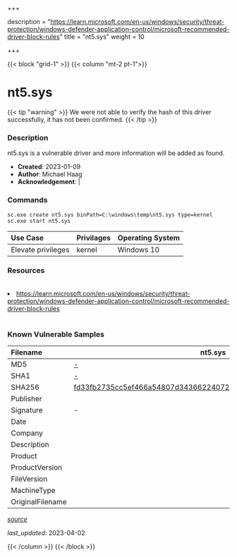 +++

description = "https://learn.microsoft.com/en-us/windows/security/threat-protection/windows-defender-application-control/microsoft-recommended-driver-block-rules"
title = "nt5.sys"
weight = 10

+++


{{< block "grid-1" >}}
{{< column "mt-2 pt-1">}}


# nt5.sys 


{{< tip "warning" >}}
We were not able to verify the hash of this driver successfully, it has not been confirmed.
{{< /tip >}}


### Description

nt5.sys is a vulnerable driver and more information will be added as found.

- **Created**: 2023-01-09
- **Author**: Michael Haag
- **Acknowledgement**:  | [](https://twitter.com/)

### Commands

```
sc.exe create nt5.sys binPath=C:\windows\temp\nt5.sys type=kernel
sc.exe start nt5.sys
```

| Use Case | Privilages | Operating System | 
|:---- | ---- | ---- |
| Elevate privileges | kernel | Windows 10 |

### Resources
<br>
<li><a href=" https://learn.microsoft.com/en-us/windows/security/threat-protection/windows-defender-application-control/microsoft-recommended-driver-block-rules"> https://learn.microsoft.com/en-us/windows/security/threat-protection/windows-defender-application-control/microsoft-recommended-driver-block-rules</a></li>
<br>

### Known Vulnerable Samples

| Filename | nt5.sys |
|:---- | ---- | 
| MD5 | <a href="https://www.virustotal.com/gui/file/-">-</a> |
| SHA1 | <a href="https://www.virustotal.com/gui/file/-">-</a> |
| SHA256 | <a href="https://www.virustotal.com/gui/file/fd33fb2735cc5ef466a54807d3436622407287e325276fcd3ed1290c98bd0533">fd33fb2735cc5ef466a54807d3436622407287e325276fcd3ed1290c98bd0533</a> |
| Publisher |  |
| Signature | -   |
| Date |  |
| Company |  |
| Description |  |
| Product |  |
| ProductVersion |  |
| FileVersion |  |
| MachineType |  |
| OriginalFilename |  |



[*source*](https://github.com/magicsword-io/LOLDrivers/tree/main/yaml/nt5.sys.yml)

*last_updated:* 2023-04-02








{{< /column >}}
{{< /block >}}
